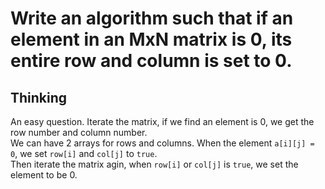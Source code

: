 # Write an algorithm such that if an element in an MxN matrix is 0, its entire row and column is set to 0.

## Thinking
An easy question. Iterate the matrix, if we find an element is 0, we get the row number and column number.  
We can have 2 arrays for rows and columns. When the element `a[i][j] = 0`, we set `row[i]` and `col[j]` to `true`.  
Then iterate the matrix agin, when `row[i]` or `col[j]` is `true`, we set the element to be 0.